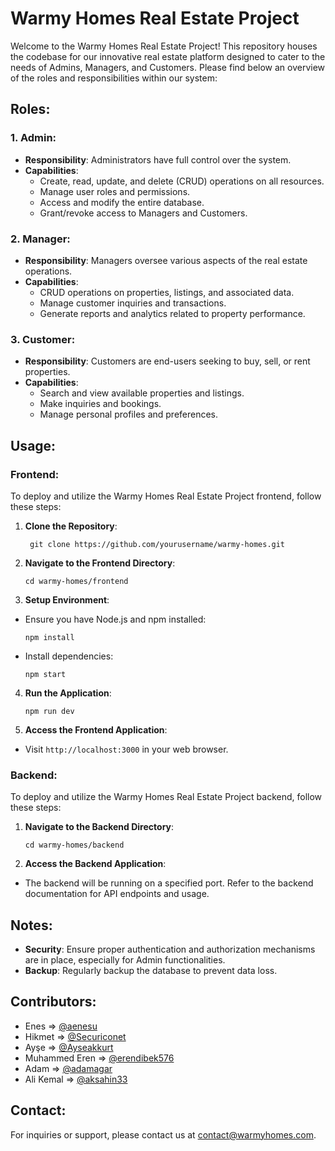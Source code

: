 # Warmy Homes Real Estate Project

Welcome to the Warmy Homes Real Estate Project! This repository houses the codebase for our innovative real estate platform designed to cater to the needs of Admins, Managers, and Customers. Please find below an overview of the roles and responsibilities within our system:

## Roles:

### 1. Admin:
- **Responsibility**: Administrators have full control over the system.
- **Capabilities**:
  - Create, read, update, and delete (CRUD) operations on all resources.
  - Manage user roles and permissions.
  - Access and modify the entire database.
  - Grant/revoke access to Managers and Customers.

### 2. Manager:
- **Responsibility**: Managers oversee various aspects of the real estate operations.
- **Capabilities**:
  - CRUD operations on properties, listings, and associated data.
  - Manage customer inquiries and transactions.
  - Generate reports and analytics related to property performance.

### 3. Customer:
- **Responsibility**: Customers are end-users seeking to buy, sell, or rent properties.
- **Capabilities**:
  - Search and view available properties and listings.
  - Make inquiries and bookings.
  - Manage personal profiles and preferences.

## Usage:

### Frontend:

To deploy and utilize the Warmy Homes Real Estate Project frontend, follow these steps:

1. **Clone the Repository**:
   ```
    git clone https://github.com/yourusername/warmy-homes.git
    ```
2. **Navigate to the Frontend Directory**:
    ```
    cd warmy-homes/frontend
    ```
3. **Setup Environment**:
- Ensure you have Node.js and npm installed:
  ```
  npm install
  ```
- Install dependencies:
  ```
  npm start
  ```
4. **Run the Application**:
   ```
   npm run dev
   ```
5. **Access the Frontend Application**:
- Visit `http://localhost:3000` in your web browser.

### Backend:

To deploy and utilize the Warmy Homes Real Estate Project backend, follow these steps:

1. **Navigate to the Backend Directory**:
   ```
   cd warmy-homes/backend
   ```
2. **Access the Backend Application**:
- The backend will be running on a specified port. Refer to the backend documentation for API endpoints and usage.

## Notes:

- **Security**: Ensure proper authentication and authorization mechanisms are in place, especially for Admin functionalities.
- **Backup**: Regularly backup the database to prevent data loss.

## Contributors:

- Enes => [@aenesu](https://github.com/aenesu)
- Hikmet => [@Securiconet](https://github.com/Securiconet)
- Ayşe => [@Ayseakkurt](https://github.com/Ayseakkurt)
- Muhammed Eren => [@erendibek576](https://github.com/erendibek576)
- Adam => [@adamagar](https://github.com/adamagar)
- Ali Kemal => [@aksahin33](https://github.com/aksahin33)


## Contact:

For inquiries or support, please contact us at [contact@warmyhomes.com](mailto:contact@warmyhomes.com).
